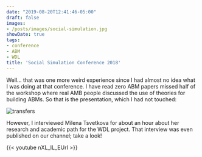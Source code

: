 ```yaml
---
date: "2019-08-20T12:41:46-05:00"
draft: false
images:
- /posts/images/social-simulation.jpg
showDate: true
tags:
- conference
- ABM
- WDL
title: 'Social Simulation Conference 2018'
---
```


Well... that was one more weird experience since I had almost no idea what I was doing at that conference. I have read zero ABM papers missed half of the workshop where real AMB people discussed the use of theories for building ABMs. So that is the presentation, which I had not touched:

![transfers](/posts/images/social-simulation.jpg)

However, I interviewed Milena Tsvetkova for about an hour about her research and academic path for the WDL project. That interview was even published on our channel; take a look!

{{< youtube nXL_IL_EUrI >}}



